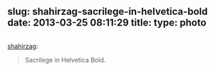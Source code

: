 slug: shahirzag-sacrilege-in-helvetica-bold
date: 2013-03-25 08:11:29
title: 
type: photo
---

<a href="http://designersof.com/"><img src="{{@asset.url swerner/tumblr/2013-03-25-shahirzag-sacrilege-in-helvetica-bold-0d703d29ee.png}}" alt=""/></a>

[shahirzag](http://shahirzag.com/post/31387507569/sacrilege-in-helvetica-bold):

 
> Sacrilege in Helvetica Bold.
> 
> 
